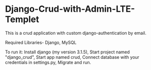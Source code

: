 # Django-Crud-with-Admin-LTE-Templet
This is a crud application with custom django-authentication by email. 


Required Libraries-
Django, MySQL


To run it:
Install django (my version 3.1.5),
Start project named "django_crud",
Start app named crud,
Connect database with your credentials in settings.py,
Migrate and run.
